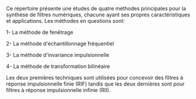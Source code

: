 Ce répertoire présente une études de quatre méthodes principales pour la synthèse de filtres numériques, chacune ayant ses propres caractéristiques et applications. 
Les méthodes en questions sont:

1- La méthode de fenêtrage

2- La méthode d'échantillonnage fréquentiel

3- La méthode d'invariance impulsionnelle

4- La méthode de transformation bilinéaire

Les deux premières techniques sont utilisées pour concevoir des filtres à réponse impulsionnelle finie (RIF) tandis que les deux dernières sont pour filtres à réponse impulsionnelle infinie (RII). 
